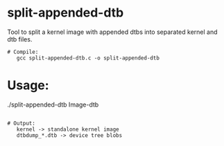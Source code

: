 # split-appended-dtb
Tool to split a kernel image with appended dtbs into separated kernel and dtb files.

```
# Compile:
   gcc split-appended-dtb.c -o split-appended-dtb

```

# Usage:
   ./split-appended-dtb Image-dtb

```

# Output:
   kernel -> standalone kernel image
   dtbdump_*.dtb -> device tree blobs

```
